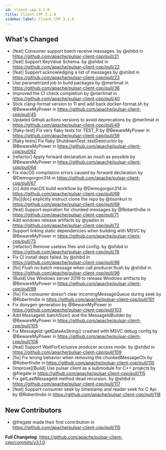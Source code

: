 ```yaml
---
id: client-cpp-3.1.0
title: Client CPP 3.1.0
sidebar_label: Client CPP 3.1.0
---
```


## What's Changed
* [feat] Consumer support batch receive messages. by @shibd in https://github.com/apache/pulsar-client-cpp/pull/21
* [feat] Support KeyValue Schema. by @shibd in https://github.com/apache/pulsar-client-cpp/pull/22
* [feat] Support acknowledging a list of messages by @shibd in https://github.com/apache/pulsar-client-cpp/pull/23
* Use parametrized job to build packages by @merlimat in https://github.com/apache/pulsar-client-cpp/pull/36
* Improved the CI check completion by @merlimat in https://github.com/apache/pulsar-client-cpp/pull/40
* Stick clang-format version to 11 and add back docker-format.sh by @BewareMyPower in https://github.com/apache/pulsar-client-cpp/pull/45
* Updated Github actions versions to avoid deprecations by @merlimat in https://github.com/apache/pulsar-client-cpp/pull/49
* [flaky-test] Fix very flaky tests for TEST_P by @BewareMyPower in https://github.com/apache/pulsar-client-cpp/pull/59
* [flaky tests] Fix flaky ShutdownTest::testDestructor by @BewareMyPower in https://github.com/apache/pulsar-client-cpp/pull/62
* [refactor] Apply forward declaration as much as possible by @BewareMyPower in https://github.com/apache/pulsar-client-cpp/pull/64
* Fix macOS compilation errors caused by forward declaration by @Demogorgon314 in https://github.com/apache/pulsar-client-cpp/pull/67
* [ci] Add macOS build workflow by @Demogorgon314 in https://github.com/apache/pulsar-client-cpp/pull/68
* [fix][doc] explicitly instruct clone the repo by @tisonkun in https://github.com/apache/pulsar-client-cpp/pull/69
* [feat] Support expiration for chunked messages by @RobertIndie in https://github.com/apache/pulsar-client-cpp/pull/71
* Add windows release artifacts by @yaalsn in https://github.com/apache/pulsar-client-cpp/pull/72
* Support linking static dependencies when building with MSVC by @BewareMyPower in https://github.com/apache/pulsar-client-cpp/pull/73
* [refactor] Remove useless files and config. by @shibd in https://github.com/apache/pulsar-client-cpp/pull/76
* Fix CI install deps failed. by @shibd in https://github.com/apache/pulsar-client-cpp/pull/96
* [fix] Flush no batch message when call producer.flush by @shibd in https://github.com/apache/pulsar-client-cpp/pull/98
* [Build] Use Windows server 2019 to release Windows artifacts by @BewareMyPower in https://github.com/apache/pulsar-client-cpp/pull/99
* [fix] Fix consumer doesn't clear incomingMessageQueue during seek by @RobertIndie in https://github.com/apache/pulsar-client-cpp/pull/101
* Fix doxygen generation by @BewareMyPower in https://github.com/apache/pulsar-client-cpp/pull/103
* Add MessageId::batchSize() and the MessageIdBuilder by @BewareMyPower in https://github.com/apache/pulsar-client-cpp/pull/105
* Fix MessageId::getDataAsString() crashed with MSVC debug config by @BewareMyPower in https://github.com/apache/pulsar-client-cpp/pull/108
* [feat] Support WaitForExclusive producer access mode. by @shibd in https://github.com/apache/pulsar-client-cpp/pull/109
* [fix] Fix wrong behavior when removing the chunkedMessageCtx by @RobertIndie in https://github.com/apache/pulsar-client-cpp/pull/110
* [Improve][Build] Use pulsar client as a submodule for C++ projects by @fregate in https://github.com/apache/pulsar-client-cpp/pull/115
* Fix getLastMessageId method dead recursion. by @shibd in https://github.com/apache/pulsar-client-cpp/pull/117
* [feat] Support consumer seek by timestamp and reader seek for C Api by @RobertIndie in https://github.com/apache/pulsar-client-cpp/pull/118

## New Contributors
* @fregate made their first contribution in https://github.com/apache/pulsar-client-cpp/pull/115

**Full Changelog**: https://github.com/apache/pulsar-client-cpp/commits/v3.1.0
